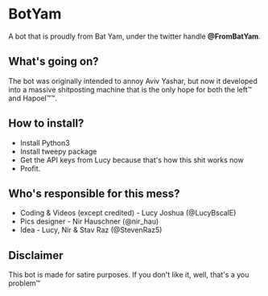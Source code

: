 # BotYam
A bot that is proudly from Bat Yam, under the twitter handle **@FromBatYam**.

## What's going on?
The bot was originally intended to annoy Aviv Yashar, but now it developed into a massive shitposting machine that is the only hope for both the left™ and Hapoel™™.

## How to install?
* Install Python3
* Install tweepy package
* Get the API keys from Lucy because that's how this shit works now
* Profit.

## Who's responsible for this mess?
* Coding & Videos (except credited) - Lucy Joshua (@LucyBscalE)
* Pics designer - Nir Hauschner (@nir_hau)
* Idea - Lucy, Nir & Stav Raz (@StevenRaz5)

## Disclaimer
This bot is made for satire purposes. If you don't like it, well, that's a you problem™
